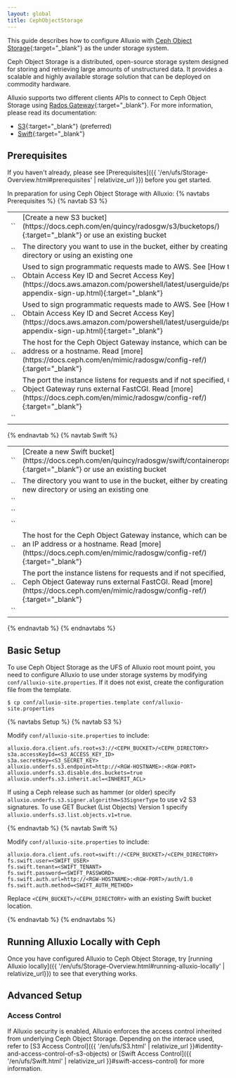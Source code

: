 ```yaml
---
layout: global
title: CephObjectStorage
---
```



This guide describes how to configure Alluxio with [Ceph Object Storage](https://ceph.com/en/discover/technology/#object){:target="_blank"} as the under storage system. 

Ceph Object Storage is a distributed, open-source storage system designed for storing and retrieving large amounts of unstructured data. It provides a scalable and highly available storage solution that can be deployed on commodity hardware.

Alluxio supports two different clients APIs to connect to Ceph Object Storage using [Rados Gateway](http://docs.ceph.com/docs/master/radosgw/){:target="_blank"}. For more information, please read its documentation:
- [S3](https://docs.ceph.com/en/latest/radosgw/s3/){:target="_blank"} (preferred)
- [Swift](https://docs.ceph.com/en/latest/radosgw/swift/){:target="_blank"}

## Prerequisites

If you haven't already, please see [Prerequisites]({{ '/en/ufs/Storage-Overview.html#prerequisites' | relativize_url }}) before you get started.

In preparation for using Ceph Object Storage with Alluxio:
{% navtabs Prerequisites %}
{% navtab S3 %}

<table class="table table-striped">
    <tr>
        <td markdown="span" style="width:30%">`<CEPH_BUCKET>`</td>
        <td markdown="span">[Create a new S3 bucket](https://docs.ceph.com/en/quincy/radosgw/s3/bucketops/){:target="_blank"} or use an existing bucket</td>
    </tr>
    <tr>
        <td markdown="span" style="width:30%">`<CEPH_DIRECTORY>`</td>
        <td markdown="span">The directory you want to use in the bucket, either by creating a new directory or using an existing one</td>
    </tr>
    <tr>
        <td markdown="span" style="width:30%">`<S3_ACCESS_KEY_ID>`</td>
        <td markdown="span">Used to sign programmatic requests made to AWS. See [How to Obtain Access Key ID and Secret Access Key](https://docs.aws.amazon.com/powershell/latest/userguide/pstools-appendix-sign-up.html){:target="_blank"}</td>
    </tr>
    <tr>
        <td markdown="span" style="width:30%">`<S3_SECRET_KEY>`</td>
        <td markdown="span">Used to sign programmatic requests made to AWS. See [How to Obtain Access Key ID and Secret Access Key](https://docs.aws.amazon.com/powershell/latest/userguide/pstools-appendix-sign-up.html){:target="_blank"}</td>
    </tr>
    <tr>
        <td markdown="span" style="width:30%">`<RGW_HOSTNAME>`</td>
        <td markdown="span">The host for the Ceph Object Gateway instance, which can be an IP address or a hostname. Read [more](https://docs.ceph.com/en/mimic/radosgw/config-ref/){:target="_blank"}</td>
    </tr>
    <tr>
        <td markdown="span" style="width:30%">`<RGW_PORT>`</td>
        <td markdown="span">The port the instance listens for requests and if not specified, Ceph Object Gateway runs external FastCGI. Read [more](https://docs.ceph.com/en/mimic/radosgw/config-ref/){:target="_blank"}</td>
    </tr>
    <tr>
        <td markdown="span" style="width:30%">`<INHERIT_ACL>`</td>
        <td markdown="span"></td>
    </tr>
</table>

{% endnavtab %}
{% navtab Swift %}

<table class="table table-striped">
    <tr>
        <td markdown="span" style="width:30%">`<CEPH_BUCKET>`</td>
        <td markdown="span">[Create a new Swift bucket](https://docs.ceph.com/en/quincy/radosgw/swift/containerops/){:target="_blank"} or use an existing bucket</td>
    </tr>
    <tr>
        <td markdown="span" style="width:30%">`<CEPH_DIRECTORY>`</td>
        <td markdown="span">The directory you want to use in the bucket, either by creating a new directory or using an existing one</td>
    </tr>
    <tr>
        <td markdown="span" style="width:30%">`<SWIFT_USER>`</td>
        <td markdown="span"></td>
    </tr>
    <tr>
        <td markdown="span" style="width:30%">`<SWIFT_TENANT>`</td>
        <td markdown="span"></td>
    </tr>
    <tr>
        <td markdown="span" style="width:30%">`<SWIFT_PASSWORD>`</td>
        <td markdown="span"></td>
    </tr>
    <tr>
        <td markdown="span" style="width:30%">`<RGW_HOSTNAME>`</td>
        <td markdown="span">The host for the Ceph Object Gateway instance, which can be an IP address or a hostname. Read [more](https://docs.ceph.com/en/mimic/radosgw/config-ref/){:target="_blank"}</td>
    </tr>
    <tr>
        <td markdown="span" style="width:30%">`<RGW_PORT>`</td>
        <td markdown="span">The port the instance listens for requests and if not specified, Ceph Object Gateway runs external FastCGI. Read [more](https://docs.ceph.com/en/mimic/radosgw/config-ref/){:target="_blank"}</td>
    </tr>
    <tr>
        <td markdown="span" style="width:30%">`<SWIFT_AUTH_METHOD>`</td>
        <td markdown="span"></td>
    </tr>
</table>

{% endnavtab %}
{% endnavtabs %}

## Basic Setup

<!-- A Ceph bucket can be mounted to Alluxio either at the root of the namespace, or at a nested directory. In this guide, the Ceph bucket is called `CEPH_BUCKET`, and the directory in the bucket is called `CEPH_DIRECTORY`. -->

To use Ceph Object Storage as the UFS of Alluxio root mount point, you need to configure Alluxio to use under storage systems by modifying `conf/alluxio-site.properties`. If it does not exist, create the configuration file from the template.

```shell
$ cp conf/alluxio-site.properties.template conf/alluxio-site.properties
```

{% navtabs Setup %}
{% navtab S3 %}

Modify `conf/alluxio-site.properties` to include:

```properties
alluxio.dora.client.ufs.root=s3://<CEPH_BUCKET>/<CEPH_DIRECTORY>
s3a.accessKeyId=<S3_ACCESS_KEY_ID>
s3a.secretKey=<S3_SECRET_KEY>
alluxio.underfs.s3.endpoint=http://<RGW-HOSTNAME>:<RGW-PORT>
alluxio.underfs.s3.disable.dns.buckets=true
alluxio.underfs.s3.inherit.acl=<INHERIT_ACL>
```

If using a Ceph release such as hammer (or older) specify `alluxio.underfs.s3.signer.algorithm=S3SignerType`
to use v2 S3 signatures. To use GET Bucket (List Objects) Version 1 specify
`alluxio.underfs.s3.list.objects.v1=true`.

{% endnavtab %}
{% navtab Swift %}

Modify `conf/alluxio-site.properties` to include:

```properties
alluxio.dora.client.ufs.root=swift://<CEPH_BUCKET>/<CEPH_DIRECTORY>
fs.swift.user=<SWIFT_USER>
fs.swift.tenant=<SWIFT_TENANT>
fs.swift.password=<SWIFT_PASSWORD>
fs.swift.auth.url=http://<RGW-HOSTNAME>:<RGW-PORT>/auth/1.0
fs.swift.auth.method=<SWIFT_AUTH_METHOD>
```
Replace `<CEPH_BUCKET>/<CEPH_DIRECTORY>` with an existing Swift bucket location.

{% endnavtab %}
{% endnavtabs %}

## Running Alluxio Locally with Ceph

Once you have configured Alluxio to Ceph Object Storage, try [running Alluxio locally]({{ '/en/ufs/Storage-Overview.html#running-alluxio-locally' | relativize_url}}) to see that everything works.

<!-- Start up Alluxio locally to see that everything works.

```shell
$ ./bin/alluxio format
$ ./bin/alluxio-start.sh local
```

This should start an Alluxio master and an Alluxio worker. You can see the master UI at
[http://localhost:19999](http://localhost:19999).

Run a simple example program:

```shell
$ ./bin/alluxio runTests
```

Visit your bucket to verify the files and directories created by Alluxio exist.

You should see files named like:
```
<CEPH_BUCKET>/<CEPH_DIRECTORY>/default_tests_files/Basic_CACHE_THROUGH
```

To stop Alluxio, run:

```shell
$ ./bin/alluxio-stop.sh local
``` -->

## Advanced Setup

### Access Control

If Alluxio security is enabled, Alluxio enforces the access control inherited from underlying Ceph
Object Storage. Depending on the interace used, refer to
[S3 Access Control]({{ '/en/ufs/S3.html' | relativize_url }}#identity-and-access-control-of-s3-objects) or
[Swift Access Control]({{ '/en/ufs/Swift.html' | relativize_url }}#swift-access-control) for more information.
